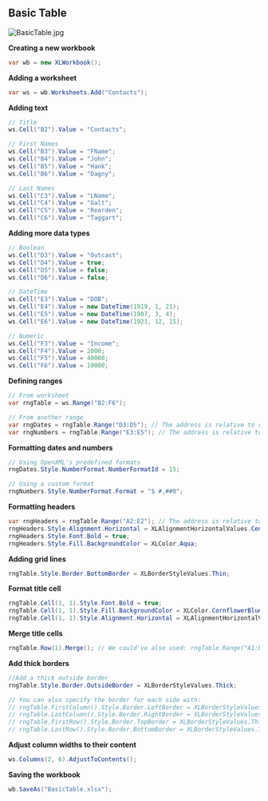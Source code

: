 ## Basic Table

![BasicTable.jpg](http://download-codeplex.sec.s-msft.com/Download?ProjectName=closedxml&DownloadId=165397 "BasicTable.jpg")  

**Creating a new workbook**  
```c#
var wb = new XLWorkbook();
```

**Adding a worksheet**  
```c#
var ws = wb.Worksheets.Add("Contacts");
```

**Adding text**  
```c#
// Title
ws.Cell("B2").Value = "Contacts";

// First Names
ws.Cell("B3").Value = "FName";
ws.Cell("B4").Value = "John";
ws.Cell("B5").Value = "Hank";
ws.Cell("B6").Value = "Dagny";

// Last Names
ws.Cell("C3").Value = "LName";
ws.Cell("C4").Value = "Galt";
ws.Cell("C5").Value = "Rearden";
ws.Cell("C6").Value = "Taggart";
```

**Adding more data types**  
```c#
// Boolean
ws.Cell("D3").Value = "Outcast";
ws.Cell("D4").Value = true;
ws.Cell("D5").Value = false;
ws.Cell("D6").Value = false;

// DateTime
ws.Cell("E3").Value = "DOB";
ws.Cell("E4").Value = new DateTime(1919, 1, 21);
ws.Cell("E5").Value = new DateTime(1907, 3, 4);
ws.Cell("E6").Value = new DateTime(1921, 12, 15);

// Numeric
ws.Cell("F3").Value = "Income";
ws.Cell("F4").Value = 2000;
ws.Cell("F5").Value = 40000;
ws.Cell("F6").Value = 10000;
```

**Defining ranges**  
```c#
// From worksheet
var rngTable = ws.Range("B2:F6");

// From another range
var rngDates = rngTable.Range("D3:D5"); // The address is relative to rngTable (NOT the worksheet)
var rngNumbers = rngTable.Range("E3:E5"); // The address is relative to rngTable (NOT the worksheet)
```

**Formatting dates and numbers**  
```c#
// Using OpenXML's predefined formats
rngDates.Style.NumberFormat.NumberFormatId = 15;

// Using a custom format
rngNumbers.Style.NumberFormat.Format = "$ #,##0";
```

**Formatting headers**  
```c#
var rngHeaders = rngTable.Range("A2:E2"); // The address is relative to rngTable (NOT the worksheet)
rngHeaders.Style.Alignment.Horizontal = XLAlignmentHorizontalValues.Center;
rngHeaders.Style.Font.Bold = true;
rngHeaders.Style.Fill.BackgroundColor = XLColor.Aqua;
```

**Adding grid lines**  
```c#
rngTable.Style.Border.BottomBorder = XLBorderStyleValues.Thin;
```

**Format title cell**  
```c#
rngTable.Cell(1, 1).Style.Font.Bold = true;
rngTable.Cell(1, 1).Style.Fill.BackgroundColor = XLColor.CornflowerBlue;
rngTable.Cell(1, 1).Style.Alignment.Horizontal = XLAlignmentHorizontalValues.Center;
```

**Merge title cells**  
```c#
rngTable.Row(1).Merge(); // We could've also used: rngTable.Range("A1:E1").Merge()
```

**Add thick borders**  
```c#
//Add a thick outside border
rngTable.Style.Border.OutsideBorder = XLBorderStyleValues.Thick;

// You can also specify the border for each side with:
// rngTable.FirstColumn().Style.Border.LeftBorder = XLBorderStyleValues.Thick;
// rngTable.LastColumn().Style.Border.RightBorder = XLBorderStyleValues.Thick;
// rngTable.FirstRow().Style.Border.TopBorder = XLBorderStyleValues.Thick;
// rngTable.LastRow().Style.Border.BottomBorder = XLBorderStyleValues.Thick;
```

**Adjust column widths to their content**  
```c#
ws.Columns(2, 6).AdjustToContents();
```

**Saving the workbook**  
```c#
wb.SaveAs("BasicTable.xlsx");
```